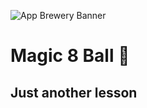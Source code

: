 ![App Brewery Banner](https://github.com/londonappbrewery/Images/blob/master/AppBreweryBanner.png)


# Magic 8 Ball 🎱

## Just another lesson


